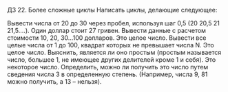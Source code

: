 ДЗ 22. Более сложные циклы
Написать циклы, делающие следующее:

Вывести числа от 20 до 30 через пробел, используя шаг 0,5 (20 20,5 21 21,5….).
Один доллар стоит 27 гривен. Вывести данные с расчетом стоимости 10, 20, 30…100 долларов.
Это целое число. Вывести все целые числа от 1 до 100, квадрат которых не превышает числа N.
Это целое число. Выяснить, является ли оно простым (простым называется число, большее 1, не имеющее других делителей кроме 1 и себя).
Это некоторое число. Определить, можно ли получить это число путем сведения числа 3 в определенную степень. (Например, числа 9, 81 можно получить, а 13 – нельзя).